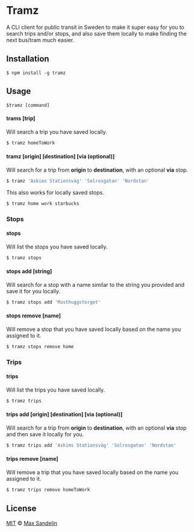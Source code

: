 # Tramz
A CLI client for public transit in Sweden to make it super easy for you to search trips and/or stops, and also save them locally to make finding the next bus/tram much easier.

## Installation
`$ npm install -g tramz`

## Usage
`$tramz [command]`

#### trams [trip]
Will search a trip you have saved locally.
```bash
$ tramz homeToWork
```


#### tramz [origin] [destination] [via (optional)]
Will search for a trip from **origin** to **destination**, with an optional **via** stop.
```bash
$ tramz 'Askims Stationsväg' 'Solrosgatan' 'Nordstan'
```
This also works for locally saved stops.
```bash
$ tramz home work starbucks
```

### Stops

#### stops
Will list the stops you have saved locally.
```bash
$ tramz stops
```

#### stops add [string]
Will search for a stop with a name similar to the string you provided and save it for you locally.
```bash
$ tramz stops add 'Masthuggstorget'
```

#### stops remove [name]
Will remove a stop that you have saved locally based on the name you assigned to it.
```bash
$ tramz stops remove home
```

### Trips

#### trips
Will list the trips you have saved locally.
```bash
$ tramz trips
```

#### trips add [origin] [destination] [via (optional)]
Will search for a trip from **origin** to **destination**, with an optional **via** stop and then save it locally for you.
```bash
$ tramz trips add 'Askims Stationsväg' 'Solrosgatan' 'Nordstan'
```

#### trips remove [name]
Will remove a trip that you have saved locally based on the name you assigned to it.
```bash
$ tramz trips remove homeToWork
```

## License
[MIT](LICENSE) © [Max Sandelin](https://maxsandelin.com)

